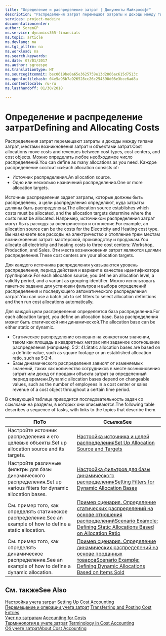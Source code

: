 ```yaml
---
title: "Определение и распределение затрат | Документы Майкрософт"
description: "Распределения затрат перемещают затраты и доходы между типами затрат, местами возникновения затрат и объектами затрат. Можно определить любое необходимое число распределений."
services: project-madeira
documentationcenter: 
author: SorenGP
ms.service: dynamics365-financials
ms.topic: article
ms.devlang: na
ms.tgt_pltfrm: na
ms.workload: na
ms.search.keywords: 
ms.date: 07/01/2017
ms.author: sgroespe
ms.translationtype: HT
ms.sourcegitcommit: bec0619be0a65e3625759e13d2866ac615d7513c
ms.openlocfilehash: 04e5a95b7a926528cc26c254390d08e3bce6ad8a
ms.contentlocale: ru-ru
ms.lasthandoff: 01/30/2018

---
```

# <a name="defining-and-allocating-costs"></a><span data-ttu-id="fa102-104">Определение и распределение затрат</span><span class="sxs-lookup"><span data-stu-id="fa102-104">Defining and Allocating Costs</span></span>
<span data-ttu-id="fa102-105">Распределения затрат перемещают затраты и доходы между типами затрат, местами возникновения затрат и объектами затрат.</span><span class="sxs-lookup"><span data-stu-id="fa102-105">Cost allocations move costs and revenues between cost types, cost centers, and cost objects.</span></span> <span data-ttu-id="fa102-106">Можно определить любое необходимое число распределений.</span><span class="sxs-lookup"><span data-stu-id="fa102-106">You can define as many allocations as you need.</span></span> <span data-ttu-id="fa102-107">Каждое распределение состоит из:</span><span class="sxs-lookup"><span data-stu-id="fa102-107">Each allocation consists of:</span></span>  

-   <span data-ttu-id="fa102-108">Источник распределения.</span><span class="sxs-lookup"><span data-stu-id="fa102-108">An allocation source.</span></span>  
-   <span data-ttu-id="fa102-109">Одно или несколько назначений распределения.</span><span class="sxs-lookup"><span data-stu-id="fa102-109">One or more allocation targets.</span></span>  

<span data-ttu-id="fa102-110">Источник распределения задает затраты, которые должны быть распределены, а цели распределения определяют, куда затраты должны быть распределены.</span><span class="sxs-lookup"><span data-stu-id="fa102-110">The allocation source establishes which costs must be allocated, and the allocation targets determine where the costs must be allocated.</span></span> <span data-ttu-id="fa102-111">Например, источником распределения затрат могут быть расходы за электричество и отопление.</span><span class="sxs-lookup"><span data-stu-id="fa102-111">For example, an allocation source can be the costs for the Electricity and Heating cost type.</span></span> <span data-ttu-id="fa102-112">Вы назначаете все расходы на электричество и отопление трем местам возникновения затрат: мастерской, производству и продажам.</span><span class="sxs-lookup"><span data-stu-id="fa102-112">You allocate all electricity and heating costs to three cost centers: Workshop, Production, and Sales.</span></span> <span data-ttu-id="fa102-113">Эти места возникновения затрат являются целями распределения.</span><span class="sxs-lookup"><span data-stu-id="fa102-113">These cost centers are your allocation targets.</span></span>  

<span data-ttu-id="fa102-114">Для каждого источника распределения указываются уровень распределения, период действия и вариант в качестве идентификатора группировки.</span><span class="sxs-lookup"><span data-stu-id="fa102-114">For each allocation source, you define an allocation level, a validity period, and a variant as grouping identifier.</span></span> <span data-ttu-id="fa102-115">Можно использовать пакетное задание для установки фильтров и выбора определений распределения и последующего автоматического распределения затрат.</span><span class="sxs-lookup"><span data-stu-id="fa102-115">You can use a batch job to set filters to select allocation definitions and then run cost allocations automatically.</span></span>  

<span data-ttu-id="fa102-116">Для каждой цели распределения определяется база распределения.</span><span class="sxs-lookup"><span data-stu-id="fa102-116">For each allocation target, you define an allocation base.</span></span> <span data-ttu-id="fa102-117">База распределения может быть статической или динамической.</span><span class="sxs-lookup"><span data-stu-id="fa102-117">The allocation base can be either static or dynamic.</span></span>  

-   <span data-ttu-id="fa102-118">Статическое распределение основано на конкретном значении, таком как площадь в квадратных метрах или заданное соотношение распределения (например, 5:2: 4).</span><span class="sxs-lookup"><span data-stu-id="fa102-118">Static allocation bases are based on a definite value, such as square footage or an established allocation ratio, such as 5:2:4.</span></span>  
-   <span data-ttu-id="fa102-119">Базы динамического распределения зависят от изменяемых значений, таких как количество сотрудников в месте возникновения затрат или доход от продажи объекта затрат за определенный период времени.</span><span class="sxs-lookup"><span data-stu-id="fa102-119">Dynamic allocation bases depend on changeable values, such as the number of employees in a cost center or sales revenue of a cost object throughout a certain time period.</span></span>  

<span data-ttu-id="fa102-120">В следующей таблице приводится последовательность задач со ссылками на разделы, в которых они описываются.</span><span class="sxs-lookup"><span data-stu-id="fa102-120">The following table describes a sequence of tasks, with links to the topics that describe them.</span></span>

|<span data-ttu-id="fa102-121">По</span><span class="sxs-lookup"><span data-stu-id="fa102-121">To</span></span>|<span data-ttu-id="fa102-122">Ссылка</span><span class="sxs-lookup"><span data-stu-id="fa102-122">See</span></span>|  
|--------|---------|  
|<span data-ttu-id="fa102-123">Настройте источник распределения и его целевые объекты.</span><span class="sxs-lookup"><span data-stu-id="fa102-123">Set up allocation source and its targets.</span></span>|[<span data-ttu-id="fa102-124">Настройка источника и целей распределения</span><span class="sxs-lookup"><span data-stu-id="fa102-124">Set Up Allocation Source and Targets</span></span>](finance-how-to-set-up-allocation-source-and-targets.md)|  
|<span data-ttu-id="fa102-125">Настройте различные фильтры для базы динамического распределения.</span><span class="sxs-lookup"><span data-stu-id="fa102-125">Set up various filters for dynamic allocation bases.</span></span>|[<span data-ttu-id="fa102-126">Настройка фильтров для базы динамического распределения</span><span class="sxs-lookup"><span data-stu-id="fa102-126">Setting Filters for Dynamic Allocation Bases</span></span>](finance-setting-filters-for-dynamic-allocation-bases.md)|  
|<span data-ttu-id="fa102-127">См. пример того, как определять статическое распределение.</span><span class="sxs-lookup"><span data-stu-id="fa102-127">See an example of how to define a static allocation.</span></span>|[<span data-ttu-id="fa102-128">Пример сценария. Определение статических распределений на основе отношения распределений</span><span class="sxs-lookup"><span data-stu-id="fa102-128">Scenario Example: Defining Static Allocations Based on Allocation Ratio</span></span>](finance-scenario-example-defining-static-allocations-based-on-allocation-ratio.md)|  
|<span data-ttu-id="fa102-129">См. пример того, как определять динамическое распределение.</span><span class="sxs-lookup"><span data-stu-id="fa102-129">See an example of how to define a dynamic allocation.</span></span>|[<span data-ttu-id="fa102-130">Пример сценария. Определение динамических распределений на основе проданных товаров</span><span class="sxs-lookup"><span data-stu-id="fa102-130">Scenario Example: Defining Dynamic Allocations Based on Items Sold</span></span>](finance-scenario-example-defining-dynamic-allocations-based-on-items-sold.md)|  

## <a name="see-also"></a><span data-ttu-id="fa102-131">См. также</span><span class="sxs-lookup"><span data-stu-id="fa102-131">See Also</span></span>  
 <span data-ttu-id="fa102-132">[Настройка учета затрат](finance-set-up-cost-accounting.md) </span><span class="sxs-lookup"><span data-stu-id="fa102-132">[Setting Up Cost Accounting](finance-set-up-cost-accounting.md) </span></span>  
 <span data-ttu-id="fa102-133">[Перемещение и операции учета затрат](finance-transfer-and-post-cost-entries.md) </span><span class="sxs-lookup"><span data-stu-id="fa102-133">[Transferring and Posting Cost Entries](finance-transfer-and-post-cost-entries.md) </span></span>  
 <span data-ttu-id="fa102-134">[Учет по затратам](finance-manage-cost-accounting.md) </span><span class="sxs-lookup"><span data-stu-id="fa102-134">[Accounting for Costs](finance-manage-cost-accounting.md) </span></span>  
 <span data-ttu-id="fa102-135">[Терминология в учете затрат](finance-terminology-in-cost-accounting.md) </span><span class="sxs-lookup"><span data-stu-id="fa102-135">[Terminology in Cost Accounting](finance-terminology-in-cost-accounting.md) </span></span>  
 [<span data-ttu-id="fa102-136">Об учете затрат</span><span class="sxs-lookup"><span data-stu-id="fa102-136">About Cost Accounting</span></span>](finance-about-cost-accounting.md)

